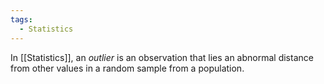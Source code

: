 ```yaml
---
tags:
  - Statistics
---
```

In [[Statistics]], an *outlier* is an observation that lies an abnormal distance from other values in a random sample from a population.